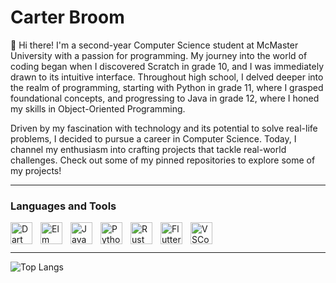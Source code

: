 # Carter Broom

👋 Hi there! I'm a second-year Computer Science student at McMaster University with a passion for programming. My journey into the world of coding began when I discovered Scratch in grade 10, and I was immediately drawn to its intuitive interface. Throughout high school, I delved deeper into the realm of programming, starting with Python in grade 11, where I grasped foundational concepts, and progressing to Java in grade 12, where I honed my skills in Object-Oriented Programming.

Driven by my fascination with technology and its potential to solve real-life problems, I decided to pursue a career in Computer Science. Today, I channel my enthusiasm into crafting projects that tackle real-world challenges. Check out some of my pinned repositories to explore some of my projects!

---

### Languages and Tools
<img align="left" alt="Dart" width="35px" style="padding-right:10px;" src="https://cdn.jsdelivr.net/gh/devicons/devicon@latest/icons/dart/dart-original.svg"/>
<img align="left" alt="Elm" width="35px" style="padding-right:10px;" src="https://cdn.jsdelivr.net/gh/devicons/devicon@latest/icons/elm/elm-original.svg"/>
<img align="left" alt="Java" width="35px" style="padding-right:10px;" src="https://cdn.jsdelivr.net/gh/devicons/devicon@latest/icons/java/java-original.svg"/>
<img align="left" alt="Python" width="35px" style="padding-right:10px;" src="https://cdn.jsdelivr.net/gh/devicons/devicon@latest/icons/python/python-original.svg"/>
<img align="left" alt="Rust" width="35px" style="padding-right:10px;" src="https://cdn.jsdelivr.net/gh/devicons/devicon@latest/icons/rust/rust-original.svg" />
<img align="left" alt="Flutter" width="35px" style="padding-right:10px;" src="https://cdn.jsdelivr.net/gh/devicons/devicon@latest/icons/flutter/flutter-original.svg"/>
<img align="left" alt="VSCode" width="35px" style="padding-right:10px;" src="https://cdn.jsdelivr.net/gh/devicons/devicon@latest/icons/vscode/vscode-original.svg"/>

<br>
<br>

---

![Top Langs](https://github-readme-stats.vercel.app/api/top-langs/?username=carterdbroom&size_weight=0.5&count_weight=0.5&show_icons=true&theme=github_dark)
